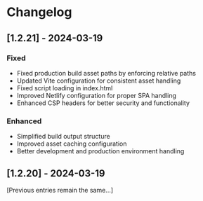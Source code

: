 # Changelog

## [1.2.21] - 2024-03-19

### Fixed
- Fixed production build asset paths by enforcing relative paths
- Updated Vite configuration for consistent asset handling
- Fixed script loading in index.html
- Improved Netlify configuration for proper SPA handling
- Enhanced CSP headers for better security and functionality

### Enhanced
- Simplified build output structure
- Improved asset caching configuration
- Better development and production environment handling

## [1.2.20] - 2024-03-19
[Previous entries remain the same...]